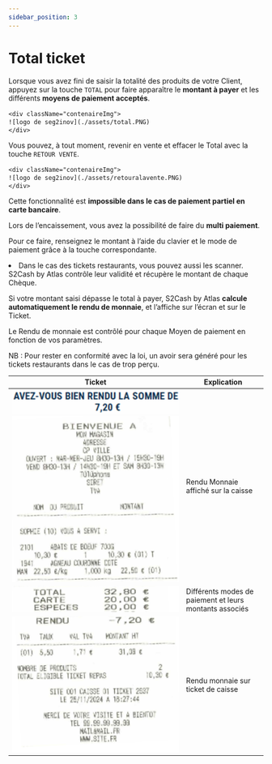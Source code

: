```yaml
---
sidebar_position: 3
---
```


# Total ticket


Lorsque vous avez fini de saisir la totalité des produits de votre Client, appuyez sur la touche ```TOTAL``` pour faire apparaître le **montant à payer** et les différents **moyens de paiement acceptés**.


    <div className="contenaireImg">
    ![logo de seg2inov](./assets/total.PNG)
    </div>

Vous pouvez, à tout moment, revenir en vente et effacer le Total avec la touche ```RETOUR VENTE```.

    <div className="contenaireImg">
    ![logo de seg2inov](./assets/retouralavente.PNG)
    </div>


Cette fonctionnalité est **impossible dans le cas de paiement partiel en carte bancaire**.


Lors de l’encaissement, vous avez la possibilité de faire du **multi paiement**.


Pour ce faire, renseignez le montant à l’aide du clavier et le mode de paiement grâce à la touche correspondante.


<li>Dans le cas des tickets restaurants, vous pouvez aussi les scanner. S2Cash by Atlas contrôle leur validité et récupère le montant de chaque Chèque.</li>


Si votre montant saisi dépasse le total à payer, S2Cash by Atlas **calcule automatiquement le rendu de monnaie**, et l’affiche sur l’écran et sur le Ticket.


Le Rendu de monnaie est contrôlé pour chaque Moyen de paiement en fonction de vos paramètres.


NB : Pour rester en conformité avec la loi, un avoir sera généré pour les tickets restaurants dans le cas de trop perçu.

| Ticket       | Explication |
|-----------|-----|
| ![logo de seg2inov](./assets/ticketpart0.PNG) ![logo de seg2inov](./assets/ticketpart1.PNG)     |  Rendu Monnaie affiché sur la caisse |
| ![logo de seg2inov](./assets/ticketpart2.PNG)       |  Différents modes de paiement et leurs montants associés |
| ![logo de seg2inov](./assets/ticketpart3.PNG)   |  Rendu monnaie sur ticket de caisse |